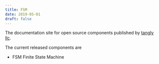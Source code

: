 ```yaml
---
title: FSM
date: 2019-05-01
draft: false
--- 
```


The documentation site for open source components published by [tangly llc](https://www.tangly.net).

The current released components are

* FSM Finite State Machine
